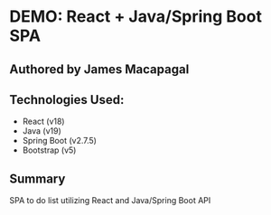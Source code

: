 # DEMO: React + Java/Spring Boot SPA

## Authored by James Macapagal

## Technologies Used:
- React (v18)
- Java (v19)
- Spring Boot (v2.7.5)
- Bootstrap (v5)

## Summary
SPA to do list utilizing React and Java/Spring Boot API

